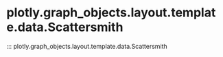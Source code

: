 # plotly.graph_objects.layout.template.data.Scattersmith

::: plotly.graph_objects.layout.template.data.Scattersmith
